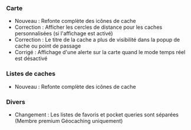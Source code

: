 ### Carte
- Nouveau : Refonte complète des icônes de cache
- Correction : Afficher les cercles de distance pour les caches personnalisées (si l'affichage est activé)
- Correction : Le titre de la cache a plus de visibilité dans la popup de cache ou point de passage
- Corrigé : Affichage d'une alerte sur la carte quand le mode temps réel est désactivé

### Listes de caches
- Nouveau : Refonte complète des icônes de cache

### Divers
- Changement : Les listes de favoris et pocket queries sont séparées (Membre premium Géocaching uniquement)
